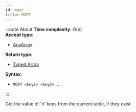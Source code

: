 ```yaml
---
id: mget
title: MGET
---
```



:::note About
**Time complexity**: O(n)  
**Accept type**:

- [AnyArray](../protocol/data-types.md#any-array)

**Return type**:

- [Typed Array](../protocol/data-types.md#typed-array)

**Syntax**:

- `MGET <key1> <key2> ...`

:::

Get the value of 'n' keys from the current table, if they exist
